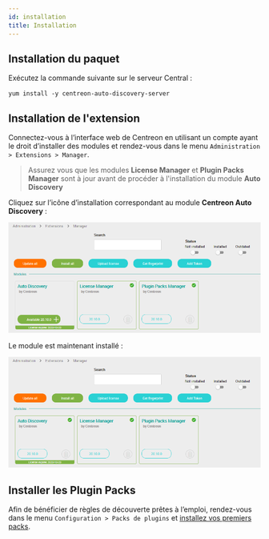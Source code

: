 ```yaml
---
id: installation
title: Installation
---
```


## Installation du paquet

Exécutez la commande suivante sur le serveur Central :

``` shell
yum install -y centreon-auto-discovery-server
```

## Installation de l'extension

Connectez-vous à l’interface web de Centreon en utilisant un compte ayant le
droit d’installer des modules et rendez-vous dans le menu `Administration >
Extensions > Manager`.

> Assurez vous que les modules **License Manager** et **Plugin Packs Manager**
> sont à jour avant de procéder à l'installation du module **Auto Discovery**

Cliquez sur l’icône d’installation correspondant au module **Centreon Auto
Discovery** :

![image](../../assets/monitoring/discovery/install-before.png)

Le module est maintenant installé :

![image](../../assets/monitoring/discovery/install-after.png)

## Installer les Plugin Packs

Afin de bénéficier de règles de découverte prêtes à l’emploi, rendez-vous dans
le menu `Configuration > Packs de plugins` et [installez vos premiers
packs](../pluginpacks.html#installation-du-pack).
